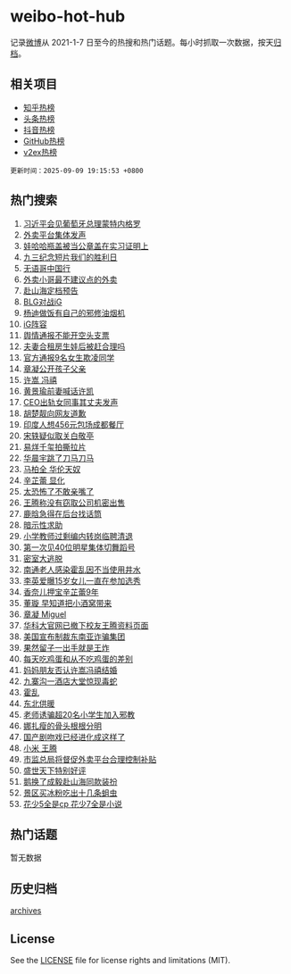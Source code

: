 # weibo-hot-hub

记录[微博](https://www.weibo.com)从 2021-1-7 日至今的热搜和热门话题。每小时抓取一次数据，按天[归档](archives)。

## 相关项目

- [知乎热榜](https://github.com/lonnyzhang423/zhihu-hot-hub)
- [头条热榜](https://github.com/lonnyzhang423/toutiao-hot-hub)
- [抖音热榜](https://github.com/lonnyzhang423/douyin-hot-hub)
- [GitHub热榜](https://github.com/lonnyzhang423/github-hot-hub)
- [v2ex热榜](https://github.com/lonnyzhang423/v2ex-hot-hub)


`更新时间：2025-09-09 19:15:53 +0800`

## 热门搜索

1. [习近平会见葡萄牙总理蒙特内格罗](https://m.weibo.cn/search?containerid=100103type%3D1%26t%3D10%26q%3D%23%E4%B9%A0%E8%BF%91%E5%B9%B3%E4%BC%9A%E8%A7%81%E8%91%A1%E8%90%84%E7%89%99%E6%80%BB%E7%90%86%E8%92%99%E7%89%B9%E5%86%85%E6%A0%BC%E7%BD%97%23&stream_entry_id=51&isnewpage=1&extparam=seat%3D1%26q%3D%2523%25E4%25B9%25A0%25E8%25BF%2591%25E5%25B9%25B3%25E4%25BC%259A%25E8%25A7%2581%25E8%2591%25A1%25E8%2590%2584%25E7%2589%2599%25E6%2580%25BB%25E7%2590%2586%25E8%2592%2599%25E7%2589%25B9%25E5%2586%2585%25E6%25A0%25BC%25E7%25BD%2597%2523%26filter_type%3Drealtimehot%26stream_entry_id%3D51%26pos%3D0%26dgr%3D0%26c_type%3D51%26cate%3D10103%26display_time%3D1757416551%26pre_seqid%3D175741655193002478081139)
1. [外卖平台集体发声](https://m.weibo.cn/search?containerid=100103type%3D1%26t%3D10%26q%3D%23%E5%A4%96%E5%8D%96%E5%B9%B3%E5%8F%B0%E9%9B%86%E4%BD%93%E5%8F%91%E5%A3%B0%23&stream_entry_id=31&isnewpage=1&extparam=seat%3D1%26filter_type%3Drealtimehot%26band_rank%3D1%26realpos%3D1%26lcate%3D5001%26cate%3D5001%26q%3D%2523%25E5%25A4%2596%25E5%258D%2596%25E5%25B9%25B3%25E5%258F%25B0%25E9%259B%2586%25E4%25BD%2593%25E5%258F%2591%25E5%25A3%25B0%2523%26stream_entry_id%3D31%26pos%3D0%26flag%3D2%26c_type%3D31%26dgr%3D0%26display_time%3D1757416551%26pre_seqid%3D175741655193002478081139)
1. [娃哈哈瓶盖被当公章盖在实习证明上](https://m.weibo.cn/search?containerid=100103type%3D1%26t%3D10%26q%3D%23%E5%A8%83%E5%93%88%E5%93%88%E7%93%B6%E7%9B%96%E8%A2%AB%E5%BD%93%E5%85%AC%E7%AB%A0%E7%9B%96%E5%9C%A8%E5%AE%9E%E4%B9%A0%E8%AF%81%E6%98%8E%E4%B8%8A%23&stream_entry_id=31&isnewpage=1&extparam=seat%3D1%26filter_type%3Drealtimehot%26band_rank%3D2%26realpos%3D2%26lcate%3D5001%26cate%3D5001%26q%3D%2523%25E5%25A8%2583%25E5%2593%2588%25E5%2593%2588%25E7%2593%25B6%25E7%259B%2596%25E8%25A2%25AB%25E5%25BD%2593%25E5%2585%25AC%25E7%25AB%25A0%25E7%259B%2596%25E5%259C%25A8%25E5%25AE%259E%25E4%25B9%25A0%25E8%25AF%2581%25E6%2598%258E%25E4%25B8%258A%2523%26stream_entry_id%3D31%26pos%3D1%26flag%3D1%26c_type%3D31%26dgr%3D0%26display_time%3D1757416551%26pre_seqid%3D175741655193002478081139)
1. [九三纪念短片我们的胜利日](https://m.weibo.cn/search?containerid=100103type%3D1%26t%3D10%26q%3D%23%E4%B9%9D%E4%B8%89%E7%BA%AA%E5%BF%B5%E7%9F%AD%E7%89%87%E6%88%91%E4%BB%AC%E7%9A%84%E8%83%9C%E5%88%A9%E6%97%A5%23&stream_entry_id=31&isnewpage=1&extparam=seat%3D1%26filter_type%3Drealtimehot%26band_rank%3D3%26realpos%3D3%26lcate%3D5001%26cate%3D5001%26q%3D%2523%25E4%25B9%259D%25E4%25B8%2589%25E7%25BA%25AA%25E5%25BF%25B5%25E7%259F%25AD%25E7%2589%2587%25E6%2588%2591%25E4%25BB%25AC%25E7%259A%2584%25E8%2583%259C%25E5%2588%25A9%25E6%2597%25A5%2523%26stream_entry_id%3D31%26pos%3D2%26flag%3D0%26c_type%3D31%26dgr%3D0%26display_time%3D1757416551%26pre_seqid%3D175741655193002478081139)
1. [无语哥中国行](https://m.weibo.cn/search?containerid=100103type%3D1%26t%3D10%26q%3D%23%E6%97%A0%E8%AF%AD%E5%93%A5%E4%B8%AD%E5%9B%BD%E8%A1%8C%23&stream_entry_id=31&isnewpage=1&extparam=seat%3D1%26filter_type%3Drealtimehot%26band_rank%3D4%26c_type%3D31%26lcate%3D5001%26cate%3D5001%26q%3D%2523%25E6%2597%25A0%25E8%25AF%25AD%25E5%2593%25A5%25E4%25B8%25AD%25E5%259B%25BD%25E8%25A1%258C%2523%26stream_entry_id%3D31%26pos%3D3%26is_ad_pos%3D1%26adid%3D300511%26dgr%3D0%26display_time%3D1757416551%26pre_seqid%3D175741655193002478081139)
1. [外卖小哥最不建议点的外卖](https://m.weibo.cn/search?containerid=100103type%3D1%26t%3D10%26q%3D%E5%A4%96%E5%8D%96%E5%B0%8F%E5%93%A5%E6%9C%80%E4%B8%8D%E5%BB%BA%E8%AE%AE%E7%82%B9%E7%9A%84%E5%A4%96%E5%8D%96&stream_entry_id=31&isnewpage=1&extparam=seat%3D1%26filter_type%3Drealtimehot%26band_rank%3D4%26realpos%3D4%26lcate%3D5001%26cate%3D5001%26q%3D%25E5%25A4%2596%25E5%258D%2596%25E5%25B0%258F%25E5%2593%25A5%25E6%259C%2580%25E4%25B8%258D%25E5%25BB%25BA%25E8%25AE%25AE%25E7%2582%25B9%25E7%259A%2584%25E5%25A4%2596%25E5%258D%2596%26stream_entry_id%3D31%26pos%3D4%26flag%3D0%26c_type%3D31%26dgr%3D0%26display_time%3D1757416551%26pre_seqid%3D175741655193002478081139)
1. [赴山海定档预告](https://m.weibo.cn/search?containerid=100103type%3D1%26t%3D10%26q%3D%23%E8%B5%B4%E5%B1%B1%E6%B5%B7%E5%AE%9A%E6%A1%A3%E9%A2%84%E5%91%8A%23&stream_entry_id=31&isnewpage=1&extparam=seat%3D1%26filter_type%3Drealtimehot%26band_rank%3D5%26realpos%3D5%26lcate%3D5001%26cate%3D5001%26q%3D%2523%25E8%25B5%25B4%25E5%25B1%25B1%25E6%25B5%25B7%25E5%25AE%259A%25E6%25A1%25A3%25E9%25A2%2584%25E5%2591%258A%2523%26stream_entry_id%3D31%26pos%3D5%26flag%3D16%26c_type%3D31%26dgr%3D0%26display_time%3D1757416551%26pre_seqid%3D175741655193002478081139)
1. [BLG对战iG](https://m.weibo.cn/search?containerid=100103type%3D1%26t%3D10%26q%3D%23BLG%E5%AF%B9%E6%88%98iG%23&stream_entry_id=31&isnewpage=1&extparam=seat%3D1%26filter_type%3Drealtimehot%26band_rank%3D6%26realpos%3D6%26lcate%3D5001%26cate%3D5001%26q%3D%2523BLG%25E5%25AF%25B9%25E6%2588%2598iG%2523%26stream_entry_id%3D31%26pos%3D6%26flag%3D1%26c_type%3D31%26dgr%3D0%26display_time%3D1757416551%26pre_seqid%3D175741655193002478081139)
1. [杨迪做饭有自己的邪修油烟机](https://m.weibo.cn/search?containerid=100103type%3D1%26t%3D10%26q%3D%23%E6%9D%A8%E8%BF%AA%E5%81%9A%E9%A5%AD%E6%9C%89%E8%87%AA%E5%B7%B1%E7%9A%84%E9%82%AA%E4%BF%AE%E6%B2%B9%E7%83%9F%E6%9C%BA%23&stream_entry_id=31&isnewpage=1&extparam=seat%3D1%26topic_ad%3D1%26filter_type%3Drealtimehot%26band_rank%3D7%26c_type%3D31%26lcate%3D5001%26cate%3D5001%26q%3D%2523%25E6%259D%25A8%25E8%25BF%25AA%25E5%2581%259A%25E9%25A5%25AD%25E6%259C%2589%25E8%2587%25AA%25E5%25B7%25B1%25E7%259A%2584%25E9%2582%25AA%25E4%25BF%25AE%25E6%25B2%25B9%25E7%2583%259F%25E6%259C%25BA%2523%26dgr%3D0%26pos%3D7%26is_ad_pos%3D1%26adid%3D299906%26stream_entry_id%3D31%26display_time%3D1757416551%26pre_seqid%3D175741655193002478081139)
1. [iG阵容](https://m.weibo.cn/search?containerid=100103type%3D1%26t%3D10%26q%3DiG%E9%98%B5%E5%AE%B9&stream_entry_id=31&isnewpage=1&extparam=seat%3D1%26filter_type%3Drealtimehot%26band_rank%3D7%26realpos%3D7%26lcate%3D5001%26cate%3D5001%26q%3DiG%25E9%2598%25B5%25E5%25AE%25B9%26stream_entry_id%3D31%26pos%3D8%26flag%3D1%26c_type%3D31%26dgr%3D0%26display_time%3D1757416551%26pre_seqid%3D175741655193002478081139)
1. [舆情通报不能开空头支票](https://m.weibo.cn/search?containerid=100103type%3D1%26t%3D10%26q%3D%23%E8%88%86%E6%83%85%E9%80%9A%E6%8A%A5%E4%B8%8D%E8%83%BD%E5%BC%80%E7%A9%BA%E5%A4%B4%E6%94%AF%E7%A5%A8%23&stream_entry_id=31&isnewpage=1&extparam=seat%3D1%26filter_type%3Drealtimehot%26band_rank%3D8%26realpos%3D8%26lcate%3D5001%26cate%3D5001%26q%3D%2523%25E8%2588%2586%25E6%2583%2585%25E9%2580%259A%25E6%258A%25A5%25E4%25B8%258D%25E8%2583%25BD%25E5%25BC%2580%25E7%25A9%25BA%25E5%25A4%25B4%25E6%2594%25AF%25E7%25A5%25A8%2523%26stream_entry_id%3D31%26pos%3D9%26flag%3D0%26c_type%3D31%26dgr%3D0%26display_time%3D1757416551%26pre_seqid%3D175741655193002478081139)
1. [夫妻合租房生娃后被赶合理吗](https://m.weibo.cn/search?containerid=100103type%3D1%26t%3D10%26q%3D%23%E5%A4%AB%E5%A6%BB%E5%90%88%E7%A7%9F%E6%88%BF%E7%94%9F%E5%A8%83%E5%90%8E%E8%A2%AB%E8%B5%B6%E5%90%88%E7%90%86%E5%90%97%23&stream_entry_id=31&isnewpage=1&extparam=seat%3D1%26filter_type%3Drealtimehot%26band_rank%3D9%26realpos%3D9%26lcate%3D5001%26cate%3D5001%26q%3D%2523%25E5%25A4%25AB%25E5%25A6%25BB%25E5%2590%2588%25E7%25A7%259F%25E6%2588%25BF%25E7%2594%259F%25E5%25A8%2583%25E5%2590%258E%25E8%25A2%25AB%25E8%25B5%25B6%25E5%2590%2588%25E7%2590%2586%25E5%2590%2597%2523%26stream_entry_id%3D31%26pos%3D10%26flag%3D0%26c_type%3D31%26dgr%3D0%26display_time%3D1757416551%26pre_seqid%3D175741655193002478081139)
1. [官方通报9名女生欺凌同学](https://m.weibo.cn/search?containerid=100103type%3D1%26t%3D10%26q%3D%23%E5%AE%98%E6%96%B9%E9%80%9A%E6%8A%A59%E5%90%8D%E5%A5%B3%E7%94%9F%E6%AC%BA%E5%87%8C%E5%90%8C%E5%AD%A6%23&stream_entry_id=31&isnewpage=1&extparam=seat%3D1%26filter_type%3Drealtimehot%26band_rank%3D10%26realpos%3D10%26lcate%3D5001%26cate%3D5001%26q%3D%2523%25E5%25AE%2598%25E6%2596%25B9%25E9%2580%259A%25E6%258A%25A59%25E5%2590%258D%25E5%25A5%25B3%25E7%2594%259F%25E6%25AC%25BA%25E5%2587%258C%25E5%2590%258C%25E5%25AD%25A6%2523%26stream_entry_id%3D31%26pos%3D11%26flag%3D1%26c_type%3D31%26dgr%3D0%26display_time%3D1757416551%26pre_seqid%3D175741655193002478081139)
1. [章凝公开孩子父亲](https://m.weibo.cn/search?containerid=100103type%3D1%26t%3D10%26q%3D%E7%AB%A0%E5%87%9D%E5%85%AC%E5%BC%80%E5%AD%A9%E5%AD%90%E7%88%B6%E4%BA%B2&stream_entry_id=31&isnewpage=1&extparam=seat%3D1%26filter_type%3Drealtimehot%26band_rank%3D11%26realpos%3D11%26lcate%3D5001%26cate%3D5001%26q%3D%25E7%25AB%25A0%25E5%2587%259D%25E5%2585%25AC%25E5%25BC%2580%25E5%25AD%25A9%25E5%25AD%2590%25E7%2588%25B6%25E4%25BA%25B2%26stream_entry_id%3D31%26pos%3D12%26flag%3D1%26c_type%3D31%26dgr%3D0%26display_time%3D1757416551%26pre_seqid%3D175741655193002478081139)
1. [许嵩 冯禧](https://m.weibo.cn/search?containerid=100103type%3D1%26t%3D10%26q%3D%E8%AE%B8%E5%B5%A9+%E5%86%AF%E7%A6%A7&stream_entry_id=31&isnewpage=1&extparam=seat%3D1%26filter_type%3Drealtimehot%26band_rank%3D12%26realpos%3D12%26lcate%3D5001%26cate%3D5001%26q%3D%25E8%25AE%25B8%25E5%25B5%25A9%2520%25E5%2586%25AF%25E7%25A6%25A7%26stream_entry_id%3D31%26pos%3D13%26flag%3D2%26c_type%3D31%26dgr%3D0%26display_time%3D1757416551%26pre_seqid%3D175741655193002478081139)
1. [黄景瑜前妻喊话许凯](https://m.weibo.cn/search?containerid=100103type%3D1%26t%3D10%26q%3D%23%E9%BB%84%E6%99%AF%E7%91%9C%E5%89%8D%E5%A6%BB%E5%96%8A%E8%AF%9D%E8%AE%B8%E5%87%AF%23&stream_entry_id=31&isnewpage=1&extparam=seat%3D1%26filter_type%3Drealtimehot%26band_rank%3D13%26realpos%3D13%26lcate%3D5001%26cate%3D5001%26q%3D%2523%25E9%25BB%2584%25E6%2599%25AF%25E7%2591%259C%25E5%2589%258D%25E5%25A6%25BB%25E5%2596%258A%25E8%25AF%259D%25E8%25AE%25B8%25E5%2587%25AF%2523%26stream_entry_id%3D31%26pos%3D14%26flag%3D2%26c_type%3D31%26dgr%3D0%26display_time%3D1757416551%26pre_seqid%3D175741655193002478081139)
1. [CEO出轨女同事其丈夫发声](https://m.weibo.cn/search?containerid=100103type%3D1%26t%3D10%26q%3D%23CEO%E5%87%BA%E8%BD%A8%E5%A5%B3%E5%90%8C%E4%BA%8B%E5%85%B6%E4%B8%88%E5%A4%AB%E5%8F%91%E5%A3%B0%23&stream_entry_id=31&isnewpage=1&extparam=seat%3D1%26filter_type%3Drealtimehot%26band_rank%3D14%26realpos%3D14%26lcate%3D5001%26cate%3D5001%26q%3D%2523CEO%25E5%2587%25BA%25E8%25BD%25A8%25E5%25A5%25B3%25E5%2590%258C%25E4%25BA%258B%25E5%2585%25B6%25E4%25B8%2588%25E5%25A4%25AB%25E5%258F%2591%25E5%25A3%25B0%2523%26stream_entry_id%3D31%26pos%3D15%26flag%3D1%26c_type%3D31%26dgr%3D0%26display_time%3D1757416551%26pre_seqid%3D175741655193002478081139)
1. [胡楚靓向网友道歉](https://m.weibo.cn/search?containerid=100103type%3D1%26t%3D10%26q%3D%23%E8%83%A1%E6%A5%9A%E9%9D%93%E5%90%91%E7%BD%91%E5%8F%8B%E9%81%93%E6%AD%89%23&stream_entry_id=31&isnewpage=1&extparam=seat%3D1%26filter_type%3Drealtimehot%26band_rank%3D15%26realpos%3D15%26lcate%3D5001%26cate%3D5001%26q%3D%2523%25E8%2583%25A1%25E6%25A5%259A%25E9%259D%2593%25E5%2590%2591%25E7%25BD%2591%25E5%258F%258B%25E9%2581%2593%25E6%25AD%2589%2523%26stream_entry_id%3D31%26pos%3D16%26flag%3D0%26c_type%3D31%26dgr%3D0%26display_time%3D1757416551%26pre_seqid%3D175741655193002478081139)
1. [印度人想456元包场成都餐厅](https://m.weibo.cn/search?containerid=100103type%3D1%26t%3D10%26q%3D%E5%8D%B0%E5%BA%A6%E4%BA%BA%E6%83%B3456%E5%85%83%E5%8C%85%E5%9C%BA%E6%88%90%E9%83%BD%E9%A4%90%E5%8E%85&stream_entry_id=31&isnewpage=1&extparam=seat%3D1%26filter_type%3Drealtimehot%26band_rank%3D16%26realpos%3D16%26lcate%3D5001%26cate%3D5001%26q%3D%25E5%258D%25B0%25E5%25BA%25A6%25E4%25BA%25BA%25E6%2583%25B3456%25E5%2585%2583%25E5%258C%2585%25E5%259C%25BA%25E6%2588%2590%25E9%2583%25BD%25E9%25A4%2590%25E5%258E%2585%26stream_entry_id%3D31%26pos%3D17%26flag%3D1%26c_type%3D31%26dgr%3D0%26display_time%3D1757416551%26pre_seqid%3D175741655193002478081139)
1. [宋轶疑似取关白敬亭](https://m.weibo.cn/search?containerid=100103type%3D1%26t%3D10%26q%3D%23%E5%AE%8B%E8%BD%B6%E7%96%91%E4%BC%BC%E5%8F%96%E5%85%B3%E7%99%BD%E6%95%AC%E4%BA%AD%23&stream_entry_id=31&isnewpage=1&extparam=seat%3D1%26filter_type%3Drealtimehot%26band_rank%3D17%26realpos%3D17%26lcate%3D5001%26cate%3D5001%26q%3D%2523%25E5%25AE%258B%25E8%25BD%25B6%25E7%2596%2591%25E4%25BC%25BC%25E5%258F%2596%25E5%2585%25B3%25E7%2599%25BD%25E6%2595%25AC%25E4%25BA%25AD%2523%26stream_entry_id%3D31%26pos%3D18%26flag%3D1%26c_type%3D31%26dgr%3D0%26display_time%3D1757416551%26pre_seqid%3D175741655193002478081139)
1. [易烊千玺拍撕拉片](https://m.weibo.cn/search?containerid=100103type%3D1%26t%3D10%26q%3D%23%E6%98%93%E7%83%8A%E5%8D%83%E7%8E%BA%E6%8B%8D%E6%92%95%E6%8B%89%E7%89%87%23&stream_entry_id=31&isnewpage=1&extparam=seat%3D1%26filter_type%3Drealtimehot%26band_rank%3D18%26realpos%3D18%26lcate%3D5001%26cate%3D5001%26q%3D%2523%25E6%2598%2593%25E7%2583%258A%25E5%258D%2583%25E7%258E%25BA%25E6%258B%258D%25E6%2592%2595%25E6%258B%2589%25E7%2589%2587%2523%26stream_entry_id%3D31%26pos%3D19%26flag%3D1%26c_type%3D31%26dgr%3D0%26display_time%3D1757416551%26pre_seqid%3D175741655193002478081139)
1. [华晨宇跳了刀马刀马](https://m.weibo.cn/search?containerid=100103type%3D1%26t%3D10%26q%3D%23%E5%8D%8E%E6%99%A8%E5%AE%87%E8%B7%B3%E4%BA%86%E5%88%80%E9%A9%AC%E5%88%80%E9%A9%AC%23&stream_entry_id=31&isnewpage=1&extparam=seat%3D1%26filter_type%3Drealtimehot%26band_rank%3D19%26realpos%3D19%26lcate%3D5001%26cate%3D5001%26q%3D%2523%25E5%258D%258E%25E6%2599%25A8%25E5%25AE%2587%25E8%25B7%25B3%25E4%25BA%2586%25E5%2588%2580%25E9%25A9%25AC%25E5%2588%2580%25E9%25A9%25AC%2523%26stream_entry_id%3D31%26pos%3D20%26flag%3D1%26c_type%3D31%26dgr%3D0%26display_time%3D1757416551%26pre_seqid%3D175741655193002478081139)
1. [马柏全 华伦天奴](https://m.weibo.cn/search?containerid=100103type%3D1%26t%3D10%26q%3D%E9%A9%AC%E6%9F%8F%E5%85%A8+%E5%8D%8E%E4%BC%A6%E5%A4%A9%E5%A5%B4&stream_entry_id=31&isnewpage=1&extparam=seat%3D1%26filter_type%3Drealtimehot%26band_rank%3D20%26realpos%3D20%26lcate%3D5001%26cate%3D5001%26q%3D%25E9%25A9%25AC%25E6%259F%258F%25E5%2585%25A8%2520%25E5%258D%258E%25E4%25BC%25A6%25E5%25A4%25A9%25E5%25A5%25B4%26stream_entry_id%3D31%26pos%3D21%26flag%3D1%26c_type%3D31%26dgr%3D0%26display_time%3D1757416551%26pre_seqid%3D175741655193002478081139)
1. [辛芷蕾 显化](https://m.weibo.cn/search?containerid=100103type%3D1%26t%3D10%26q%3D%E8%BE%9B%E8%8A%B7%E8%95%BE+%E6%98%BE%E5%8C%96&stream_entry_id=31&isnewpage=1&extparam=seat%3D1%26filter_type%3Drealtimehot%26band_rank%3D21%26realpos%3D21%26lcate%3D5001%26cate%3D5001%26q%3D%25E8%25BE%259B%25E8%258A%25B7%25E8%2595%25BE%2520%25E6%2598%25BE%25E5%258C%2596%26stream_entry_id%3D31%26pos%3D22%26flag%3D2%26c_type%3D31%26dgr%3D0%26display_time%3D1757416551%26pre_seqid%3D175741655193002478081139)
1. [太恐怖了不敢亲嘴了](https://m.weibo.cn/search?containerid=100103type%3D1%26t%3D10%26q%3D%E5%A4%AA%E6%81%90%E6%80%96%E4%BA%86%E4%B8%8D%E6%95%A2%E4%BA%B2%E5%98%B4%E4%BA%86&stream_entry_id=31&isnewpage=1&extparam=seat%3D1%26filter_type%3Drealtimehot%26band_rank%3D22%26realpos%3D22%26lcate%3D5001%26cate%3D5001%26q%3D%25E5%25A4%25AA%25E6%2581%2590%25E6%2580%2596%25E4%25BA%2586%25E4%25B8%258D%25E6%2595%25A2%25E4%25BA%25B2%25E5%2598%25B4%25E4%25BA%2586%26stream_entry_id%3D31%26pos%3D23%26flag%3D2%26c_type%3D31%26dgr%3D0%26display_time%3D1757416551%26pre_seqid%3D175741655193002478081139)
1. [王腾称没有窃取公司机密出售](https://m.weibo.cn/search?containerid=100103type%3D1%26t%3D10%26q%3D%23%E7%8E%8B%E8%85%BE%E7%A7%B0%E6%B2%A1%E6%9C%89%E7%AA%83%E5%8F%96%E5%85%AC%E5%8F%B8%E6%9C%BA%E5%AF%86%E5%87%BA%E5%94%AE%23&stream_entry_id=31&isnewpage=1&extparam=seat%3D1%26filter_type%3Drealtimehot%26band_rank%3D23%26realpos%3D23%26lcate%3D5001%26cate%3D5001%26q%3D%2523%25E7%258E%258B%25E8%2585%25BE%25E7%25A7%25B0%25E6%25B2%25A1%25E6%259C%2589%25E7%25AA%2583%25E5%258F%2596%25E5%2585%25AC%25E5%258F%25B8%25E6%259C%25BA%25E5%25AF%2586%25E5%2587%25BA%25E5%2594%25AE%2523%26stream_entry_id%3D31%26pos%3D24%26flag%3D0%26c_type%3D31%26dgr%3D0%26display_time%3D1757416551%26pre_seqid%3D175741655193002478081139)
1. [鹿晗急得在后台找话筒](https://m.weibo.cn/search?containerid=100103type%3D1%26t%3D10%26q%3D%23%E9%B9%BF%E6%99%97%E6%80%A5%E5%BE%97%E5%9C%A8%E5%90%8E%E5%8F%B0%E6%89%BE%E8%AF%9D%E7%AD%92%23&stream_entry_id=31&isnewpage=1&extparam=seat%3D1%26filter_type%3Drealtimehot%26band_rank%3D24%26realpos%3D24%26lcate%3D5001%26cate%3D5001%26q%3D%2523%25E9%25B9%25BF%25E6%2599%2597%25E6%2580%25A5%25E5%25BE%2597%25E5%259C%25A8%25E5%2590%258E%25E5%258F%25B0%25E6%2589%25BE%25E8%25AF%259D%25E7%25AD%2592%2523%26stream_entry_id%3D31%26pos%3D25%26flag%3D1%26c_type%3D31%26dgr%3D0%26display_time%3D1757416551%26pre_seqid%3D175741655193002478081139)
1. [暗示性求助](https://m.weibo.cn/search?containerid=100103type%3D1%26t%3D10%26q%3D%E6%9A%97%E7%A4%BA%E6%80%A7%E6%B1%82%E5%8A%A9&stream_entry_id=31&isnewpage=1&extparam=seat%3D1%26filter_type%3Drealtimehot%26band_rank%3D25%26realpos%3D25%26lcate%3D5001%26cate%3D5001%26q%3D%25E6%259A%2597%25E7%25A4%25BA%25E6%2580%25A7%25E6%25B1%2582%25E5%258A%25A9%26stream_entry_id%3D31%26pos%3D26%26flag%3D1%26c_type%3D31%26dgr%3D0%26display_time%3D1757416551%26pre_seqid%3D175741655193002478081139)
1. [小学教师过剩编内转岗临聘清退](https://m.weibo.cn/search?containerid=100103type%3D1%26t%3D10%26q%3D%23%E5%B0%8F%E5%AD%A6%E6%95%99%E5%B8%88%E8%BF%87%E5%89%A9%E7%BC%96%E5%86%85%E8%BD%AC%E5%B2%97%E4%B8%B4%E8%81%98%E6%B8%85%E9%80%80%23&stream_entry_id=31&isnewpage=1&extparam=seat%3D1%26filter_type%3Drealtimehot%26band_rank%3D26%26realpos%3D26%26lcate%3D5001%26cate%3D5001%26q%3D%2523%25E5%25B0%258F%25E5%25AD%25A6%25E6%2595%2599%25E5%25B8%2588%25E8%25BF%2587%25E5%2589%25A9%25E7%25BC%2596%25E5%2586%2585%25E8%25BD%25AC%25E5%25B2%2597%25E4%25B8%25B4%25E8%2581%2598%25E6%25B8%2585%25E9%2580%2580%2523%26stream_entry_id%3D31%26pos%3D27%26flag%3D1%26c_type%3D31%26dgr%3D0%26display_time%3D1757416551%26pre_seqid%3D175741655193002478081139)
1. [第一次见40位明星集体切舞蹈号](https://m.weibo.cn/search?containerid=100103type%3D1%26t%3D10%26q%3D%E7%AC%AC%E4%B8%80%E6%AC%A1%E8%A7%8140%E4%BD%8D%E6%98%8E%E6%98%9F%E9%9B%86%E4%BD%93%E5%88%87%E8%88%9E%E8%B9%88%E5%8F%B7&stream_entry_id=31&isnewpage=1&extparam=seat%3D1%26filter_type%3Drealtimehot%26band_rank%3D27%26realpos%3D27%26lcate%3D5001%26cate%3D5001%26q%3D%25E7%25AC%25AC%25E4%25B8%2580%25E6%25AC%25A1%25E8%25A7%258140%25E4%25BD%258D%25E6%2598%258E%25E6%2598%259F%25E9%259B%2586%25E4%25BD%2593%25E5%2588%2587%25E8%2588%259E%25E8%25B9%2588%25E5%258F%25B7%26stream_entry_id%3D31%26pos%3D28%26flag%3D1%26c_type%3D31%26dgr%3D0%26display_time%3D1757416551%26pre_seqid%3D175741655193002478081139)
1. [密室大逃脱](https://m.weibo.cn/search?containerid=100103type%3D1%26t%3D10%26q%3D%E5%AF%86%E5%AE%A4%E5%A4%A7%E9%80%83%E8%84%B1&stream_entry_id=31&isnewpage=1&extparam=seat%3D1%26filter_type%3Drealtimehot%26band_rank%3D28%26realpos%3D28%26lcate%3D5001%26cate%3D5001%26q%3D%25E5%25AF%2586%25E5%25AE%25A4%25E5%25A4%25A7%25E9%2580%2583%25E8%2584%25B1%26stream_entry_id%3D31%26pos%3D29%26flag%3D1%26c_type%3D31%26dgr%3D0%26display_time%3D1757416551%26pre_seqid%3D175741655193002478081139)
1. [南通老人感染霍乱因不当使用井水](https://m.weibo.cn/search?containerid=100103type%3D1%26t%3D10%26q%3D%23%E5%8D%97%E9%80%9A%E8%80%81%E4%BA%BA%E6%84%9F%E6%9F%93%E9%9C%8D%E4%B9%B1%E5%9B%A0%E4%B8%8D%E5%BD%93%E4%BD%BF%E7%94%A8%E4%BA%95%E6%B0%B4%23&stream_entry_id=31&isnewpage=1&extparam=seat%3D1%26filter_type%3Drealtimehot%26band_rank%3D29%26realpos%3D29%26lcate%3D5001%26cate%3D5001%26q%3D%2523%25E5%258D%2597%25E9%2580%259A%25E8%2580%2581%25E4%25BA%25BA%25E6%2584%259F%25E6%259F%2593%25E9%259C%258D%25E4%25B9%25B1%25E5%259B%25A0%25E4%25B8%258D%25E5%25BD%2593%25E4%25BD%25BF%25E7%2594%25A8%25E4%25BA%2595%25E6%25B0%25B4%2523%26stream_entry_id%3D31%26pos%3D30%26flag%3D0%26c_type%3D31%26dgr%3D0%26display_time%3D1757416551%26pre_seqid%3D175741655193002478081139)
1. [李英爱曝15岁女儿一直在参加选秀](https://m.weibo.cn/search?containerid=100103type%3D1%26t%3D10%26q%3D%23%E6%9D%8E%E8%8B%B1%E7%88%B1%E6%9B%9D15%E5%B2%81%E5%A5%B3%E5%84%BF%E4%B8%80%E7%9B%B4%E5%9C%A8%E5%8F%82%E5%8A%A0%E9%80%89%E7%A7%80%23&stream_entry_id=31&isnewpage=1&extparam=seat%3D1%26filter_type%3Drealtimehot%26band_rank%3D30%26realpos%3D30%26lcate%3D5001%26cate%3D5001%26q%3D%2523%25E6%259D%258E%25E8%258B%25B1%25E7%2588%25B1%25E6%259B%259D15%25E5%25B2%2581%25E5%25A5%25B3%25E5%2584%25BF%25E4%25B8%2580%25E7%259B%25B4%25E5%259C%25A8%25E5%258F%2582%25E5%258A%25A0%25E9%2580%2589%25E7%25A7%2580%2523%26stream_entry_id%3D31%26pos%3D31%26flag%3D1%26c_type%3D31%26dgr%3D0%26display_time%3D1757416551%26pre_seqid%3D175741655193002478081139)
1. [香奈儿押宝辛芷蕾9年](https://m.weibo.cn/search?containerid=100103type%3D1%26t%3D10%26q%3D%23%E9%A6%99%E5%A5%88%E5%84%BF%E6%8A%BC%E5%AE%9D%E8%BE%9B%E8%8A%B7%E8%95%BE9%E5%B9%B4%23&stream_entry_id=31&isnewpage=1&extparam=seat%3D1%26filter_type%3Drealtimehot%26band_rank%3D31%26realpos%3D31%26lcate%3D5001%26cate%3D5001%26q%3D%2523%25E9%25A6%2599%25E5%25A5%2588%25E5%2584%25BF%25E6%258A%25BC%25E5%25AE%259D%25E8%25BE%259B%25E8%258A%25B7%25E8%2595%25BE9%25E5%25B9%25B4%2523%26stream_entry_id%3D31%26pos%3D32%26flag%3D0%26c_type%3D31%26dgr%3D0%26display_time%3D1757416551%26pre_seqid%3D175741655193002478081139)
1. [董璇 早知道把小酒窝带来](https://m.weibo.cn/search?containerid=100103type%3D1%26t%3D10%26q%3D%E8%91%A3%E7%92%87+%E6%97%A9%E7%9F%A5%E9%81%93%E6%8A%8A%E5%B0%8F%E9%85%92%E7%AA%9D%E5%B8%A6%E6%9D%A5&stream_entry_id=31&isnewpage=1&extparam=seat%3D1%26filter_type%3Drealtimehot%26band_rank%3D32%26realpos%3D32%26lcate%3D5001%26cate%3D5001%26q%3D%25E8%2591%25A3%25E7%2592%2587%2520%25E6%2597%25A9%25E7%259F%25A5%25E9%2581%2593%25E6%258A%258A%25E5%25B0%258F%25E9%2585%2592%25E7%25AA%259D%25E5%25B8%25A6%25E6%259D%25A5%26stream_entry_id%3D31%26pos%3D33%26flag%3D1%26c_type%3D31%26dgr%3D0%26display_time%3D1757416551%26pre_seqid%3D175741655193002478081139)
1. [章凝 Miguel](https://m.weibo.cn/search?containerid=100103type%3D1%26t%3D10%26q%3D%E7%AB%A0%E5%87%9D+Miguel&stream_entry_id=31&isnewpage=1&extparam=seat%3D1%26filter_type%3Drealtimehot%26band_rank%3D33%26realpos%3D33%26lcate%3D5001%26cate%3D5001%26q%3D%25E7%25AB%25A0%25E5%2587%259D%2520Miguel%26stream_entry_id%3D31%26pos%3D34%26flag%3D1%26c_type%3D31%26dgr%3D0%26display_time%3D1757416551%26pre_seqid%3D175741655193002478081139)
1. [华科大官网已撤下校友王腾资料页面](https://m.weibo.cn/search?containerid=100103type%3D1%26t%3D10%26q%3D%23%E5%8D%8E%E7%A7%91%E5%A4%A7%E5%AE%98%E7%BD%91%E5%B7%B2%E6%92%A4%E4%B8%8B%E6%A0%A1%E5%8F%8B%E7%8E%8B%E8%85%BE%E8%B5%84%E6%96%99%E9%A1%B5%E9%9D%A2%23&stream_entry_id=31&isnewpage=1&extparam=seat%3D1%26filter_type%3Drealtimehot%26band_rank%3D34%26realpos%3D34%26lcate%3D5001%26cate%3D5001%26q%3D%2523%25E5%258D%258E%25E7%25A7%2591%25E5%25A4%25A7%25E5%25AE%2598%25E7%25BD%2591%25E5%25B7%25B2%25E6%2592%25A4%25E4%25B8%258B%25E6%25A0%25A1%25E5%258F%258B%25E7%258E%258B%25E8%2585%25BE%25E8%25B5%2584%25E6%2596%2599%25E9%25A1%25B5%25E9%259D%25A2%2523%26stream_entry_id%3D31%26pos%3D35%26flag%3D1%26c_type%3D31%26dgr%3D0%26display_time%3D1757416551%26pre_seqid%3D175741655193002478081139)
1. [美国宣布制裁东南亚诈骗集团](https://m.weibo.cn/search?containerid=100103type%3D1%26t%3D10%26q%3D%23%E7%BE%8E%E5%9B%BD%E5%AE%A3%E5%B8%83%E5%88%B6%E8%A3%81%E4%B8%9C%E5%8D%97%E4%BA%9A%E8%AF%88%E9%AA%97%E9%9B%86%E5%9B%A2%23&stream_entry_id=31&isnewpage=1&extparam=seat%3D1%26filter_type%3Drealtimehot%26band_rank%3D35%26realpos%3D35%26lcate%3D5001%26cate%3D5001%26q%3D%2523%25E7%25BE%258E%25E5%259B%25BD%25E5%25AE%25A3%25E5%25B8%2583%25E5%2588%25B6%25E8%25A3%2581%25E4%25B8%259C%25E5%258D%2597%25E4%25BA%259A%25E8%25AF%2588%25E9%25AA%2597%25E9%259B%2586%25E5%259B%25A2%2523%26stream_entry_id%3D31%26pos%3D36%26flag%3D1%26c_type%3D31%26dgr%3D0%26display_time%3D1757416551%26pre_seqid%3D175741655193002478081139)
1. [果然留子一出手就是王炸](https://m.weibo.cn/search?containerid=100103type%3D1%26t%3D10%26q%3D%E6%9E%9C%E7%84%B6%E7%95%99%E5%AD%90%E4%B8%80%E5%87%BA%E6%89%8B%E5%B0%B1%E6%98%AF%E7%8E%8B%E7%82%B8&stream_entry_id=31&isnewpage=1&extparam=seat%3D1%26filter_type%3Drealtimehot%26band_rank%3D36%26realpos%3D36%26lcate%3D5001%26cate%3D5001%26q%3D%25E6%259E%259C%25E7%2584%25B6%25E7%2595%2599%25E5%25AD%2590%25E4%25B8%2580%25E5%2587%25BA%25E6%2589%258B%25E5%25B0%25B1%25E6%2598%25AF%25E7%258E%258B%25E7%2582%25B8%26stream_entry_id%3D31%26pos%3D37%26flag%3D1%26c_type%3D31%26dgr%3D0%26display_time%3D1757416551%26pre_seqid%3D175741655193002478081139)
1. [每天吃鸡蛋和从不吃鸡蛋的差别](https://m.weibo.cn/search?containerid=100103type%3D1%26t%3D10%26q%3D%E6%AF%8F%E5%A4%A9%E5%90%83%E9%B8%A1%E8%9B%8B%E5%92%8C%E4%BB%8E%E4%B8%8D%E5%90%83%E9%B8%A1%E8%9B%8B%E7%9A%84%E5%B7%AE%E5%88%AB&stream_entry_id=31&isnewpage=1&extparam=seat%3D1%26filter_type%3Drealtimehot%26band_rank%3D37%26realpos%3D37%26lcate%3D5001%26cate%3D5001%26q%3D%25E6%25AF%258F%25E5%25A4%25A9%25E5%2590%2583%25E9%25B8%25A1%25E8%259B%258B%25E5%2592%258C%25E4%25BB%258E%25E4%25B8%258D%25E5%2590%2583%25E9%25B8%25A1%25E8%259B%258B%25E7%259A%2584%25E5%25B7%25AE%25E5%2588%25AB%26stream_entry_id%3D31%26pos%3D38%26flag%3D0%26c_type%3D31%26dgr%3D0%26display_time%3D1757416551%26pre_seqid%3D175741655193002478081139)
1. [妈妈朋友否认许嵩冯禧结婚](https://m.weibo.cn/search?containerid=100103type%3D1%26t%3D10%26q%3D%23%E5%A6%88%E5%A6%88%E6%9C%8B%E5%8F%8B%E5%90%A6%E8%AE%A4%E8%AE%B8%E5%B5%A9%E5%86%AF%E7%A6%A7%E7%BB%93%E5%A9%9A%23&stream_entry_id=31&isnewpage=1&extparam=seat%3D1%26filter_type%3Drealtimehot%26band_rank%3D38%26realpos%3D38%26lcate%3D5001%26cate%3D5001%26q%3D%2523%25E5%25A6%2588%25E5%25A6%2588%25E6%259C%258B%25E5%258F%258B%25E5%2590%25A6%25E8%25AE%25A4%25E8%25AE%25B8%25E5%25B5%25A9%25E5%2586%25AF%25E7%25A6%25A7%25E7%25BB%2593%25E5%25A9%259A%2523%26stream_entry_id%3D31%26pos%3D39%26flag%3D1%26c_type%3D31%26dgr%3D0%26display_time%3D1757416551%26pre_seqid%3D175741655193002478081139)
1. [九寨沟一酒店大堂惊现毒蛇](https://m.weibo.cn/search?containerid=100103type%3D1%26t%3D10%26q%3D%23%E4%B9%9D%E5%AF%A8%E6%B2%9F%E4%B8%80%E9%85%92%E5%BA%97%E5%A4%A7%E5%A0%82%E6%83%8A%E7%8E%B0%E6%AF%92%E8%9B%87%23&stream_entry_id=31&isnewpage=1&extparam=seat%3D1%26filter_type%3Drealtimehot%26band_rank%3D39%26realpos%3D39%26lcate%3D5001%26cate%3D5001%26q%3D%2523%25E4%25B9%259D%25E5%25AF%25A8%25E6%25B2%259F%25E4%25B8%2580%25E9%2585%2592%25E5%25BA%2597%25E5%25A4%25A7%25E5%25A0%2582%25E6%2583%258A%25E7%258E%25B0%25E6%25AF%2592%25E8%259B%2587%2523%26stream_entry_id%3D31%26pos%3D40%26flag%3D1%26c_type%3D31%26dgr%3D0%26display_time%3D1757416551%26pre_seqid%3D175741655193002478081139)
1. [霍乱](https://m.weibo.cn/search?containerid=100103type%3D1%26t%3D10%26q%3D%E9%9C%8D%E4%B9%B1&stream_entry_id=31&isnewpage=1&extparam=seat%3D1%26filter_type%3Drealtimehot%26band_rank%3D40%26realpos%3D40%26lcate%3D5001%26cate%3D5001%26q%3D%25E9%259C%258D%25E4%25B9%25B1%26stream_entry_id%3D31%26pos%3D41%26flag%3D0%26c_type%3D31%26dgr%3D0%26display_time%3D1757416551%26pre_seqid%3D175741655193002478081139)
1. [东北供暖](https://m.weibo.cn/search?containerid=100103type%3D1%26t%3D10%26q%3D%23%E4%B8%9C%E5%8C%97%E4%BE%9B%E6%9A%96%23&stream_entry_id=31&isnewpage=1&extparam=seat%3D1%26filter_type%3Drealtimehot%26band_rank%3D41%26realpos%3D41%26lcate%3D5001%26cate%3D5001%26q%3D%2523%25E4%25B8%259C%25E5%258C%2597%25E4%25BE%259B%25E6%259A%2596%2523%26stream_entry_id%3D31%26pos%3D42%26flag%3D1%26c_type%3D31%26dgr%3D0%26display_time%3D1757416551%26pre_seqid%3D175741655193002478081139)
1. [老师诱骗超20名小学生加入邪教](https://m.weibo.cn/search?containerid=100103type%3D1%26t%3D10%26q%3D%23%E8%80%81%E5%B8%88%E8%AF%B1%E9%AA%97%E8%B6%8520%E5%90%8D%E5%B0%8F%E5%AD%A6%E7%94%9F%E5%8A%A0%E5%85%A5%E9%82%AA%E6%95%99%23&stream_entry_id=31&isnewpage=1&extparam=seat%3D1%26filter_type%3Drealtimehot%26band_rank%3D42%26realpos%3D42%26lcate%3D5001%26cate%3D5001%26q%3D%2523%25E8%2580%2581%25E5%25B8%2588%25E8%25AF%25B1%25E9%25AA%2597%25E8%25B6%258520%25E5%2590%258D%25E5%25B0%258F%25E5%25AD%25A6%25E7%2594%259F%25E5%258A%25A0%25E5%2585%25A5%25E9%2582%25AA%25E6%2595%2599%2523%26stream_entry_id%3D31%26pos%3D43%26flag%3D1%26c_type%3D31%26dgr%3D0%26display_time%3D1757416551%26pre_seqid%3D175741655193002478081139)
1. [娜扎瘦的骨头根根分明](https://m.weibo.cn/search?containerid=100103type%3D1%26t%3D10%26q%3D%23%E5%A8%9C%E6%89%8E%E7%98%A6%E7%9A%84%E9%AA%A8%E5%A4%B4%E6%A0%B9%E6%A0%B9%E5%88%86%E6%98%8E%23&stream_entry_id=31&isnewpage=1&extparam=seat%3D1%26filter_type%3Drealtimehot%26band_rank%3D43%26realpos%3D43%26lcate%3D5001%26cate%3D5001%26q%3D%2523%25E5%25A8%259C%25E6%2589%258E%25E7%2598%25A6%25E7%259A%2584%25E9%25AA%25A8%25E5%25A4%25B4%25E6%25A0%25B9%25E6%25A0%25B9%25E5%2588%2586%25E6%2598%258E%2523%26stream_entry_id%3D31%26pos%3D44%26flag%3D1%26c_type%3D31%26dgr%3D0%26display_time%3D1757416551%26pre_seqid%3D175741655193002478081139)
1. [国产剧吻戏已经进化成这样了](https://m.weibo.cn/search?containerid=100103type%3D1%26t%3D10%26q%3D%E5%9B%BD%E4%BA%A7%E5%89%A7%E5%90%BB%E6%88%8F%E5%B7%B2%E7%BB%8F%E8%BF%9B%E5%8C%96%E6%88%90%E8%BF%99%E6%A0%B7%E4%BA%86&stream_entry_id=31&isnewpage=1&extparam=seat%3D1%26filter_type%3Drealtimehot%26band_rank%3D44%26realpos%3D44%26lcate%3D5001%26cate%3D5001%26q%3D%25E5%259B%25BD%25E4%25BA%25A7%25E5%2589%25A7%25E5%2590%25BB%25E6%2588%258F%25E5%25B7%25B2%25E7%25BB%258F%25E8%25BF%259B%25E5%258C%2596%25E6%2588%2590%25E8%25BF%2599%25E6%25A0%25B7%25E4%25BA%2586%26stream_entry_id%3D31%26pos%3D45%26flag%3D0%26c_type%3D31%26dgr%3D0%26display_time%3D1757416551%26pre_seqid%3D175741655193002478081139)
1. [小米 王腾](https://m.weibo.cn/search?containerid=100103type%3D1%26t%3D10%26q%3D%E5%B0%8F%E7%B1%B3+%E7%8E%8B%E8%85%BE&stream_entry_id=31&isnewpage=1&extparam=seat%3D1%26filter_type%3Drealtimehot%26band_rank%3D45%26realpos%3D45%26lcate%3D5001%26cate%3D5001%26q%3D%25E5%25B0%258F%25E7%25B1%25B3%2520%25E7%258E%258B%25E8%2585%25BE%26stream_entry_id%3D31%26pos%3D46%26flag%3D0%26c_type%3D31%26dgr%3D0%26display_time%3D1757416551%26pre_seqid%3D175741655193002478081139)
1. [市监总局将督促外卖平台合理控制补贴](https://m.weibo.cn/search?containerid=100103type%3D1%26t%3D10%26q%3D%23%E5%B8%82%E7%9B%91%E6%80%BB%E5%B1%80%E5%B0%86%E7%9D%A3%E4%BF%83%E5%A4%96%E5%8D%96%E5%B9%B3%E5%8F%B0%E5%90%88%E7%90%86%E6%8E%A7%E5%88%B6%E8%A1%A5%E8%B4%B4%23&stream_entry_id=31&isnewpage=1&extparam=seat%3D1%26filter_type%3Drealtimehot%26band_rank%3D46%26realpos%3D46%26lcate%3D5001%26cate%3D5001%26q%3D%2523%25E5%25B8%2582%25E7%259B%2591%25E6%2580%25BB%25E5%25B1%2580%25E5%25B0%2586%25E7%259D%25A3%25E4%25BF%2583%25E5%25A4%2596%25E5%258D%2596%25E5%25B9%25B3%25E5%258F%25B0%25E5%2590%2588%25E7%2590%2586%25E6%258E%25A7%25E5%2588%25B6%25E8%25A1%25A5%25E8%25B4%25B4%2523%26stream_entry_id%3D31%26pos%3D47%26flag%3D0%26c_type%3D31%26dgr%3D0%26display_time%3D1757416551%26pre_seqid%3D175741655193002478081139)
1. [盛世天下特别好评](https://m.weibo.cn/search?containerid=100103type%3D1%26t%3D10%26q%3D%23%E7%9B%9B%E4%B8%96%E5%A4%A9%E4%B8%8B%E7%89%B9%E5%88%AB%E5%A5%BD%E8%AF%84%23&stream_entry_id=31&isnewpage=1&extparam=seat%3D1%26filter_type%3Drealtimehot%26band_rank%3D47%26realpos%3D47%26lcate%3D5001%26cate%3D5001%26q%3D%2523%25E7%259B%259B%25E4%25B8%2596%25E5%25A4%25A9%25E4%25B8%258B%25E7%2589%25B9%25E5%2588%25AB%25E5%25A5%25BD%25E8%25AF%2584%2523%26stream_entry_id%3D31%26pos%3D48%26flag%3D1%26c_type%3D31%26dgr%3D0%26display_time%3D1757416551%26pre_seqid%3D175741655193002478081139)
1. [鹅换了成毅赴山海同款装扮](https://m.weibo.cn/search?containerid=100103type%3D1%26t%3D10%26q%3D%23%E9%B9%85%E6%8D%A2%E4%BA%86%E6%88%90%E6%AF%85%E8%B5%B4%E5%B1%B1%E6%B5%B7%E5%90%8C%E6%AC%BE%E8%A3%85%E6%89%AE%23&stream_entry_id=31&isnewpage=1&extparam=seat%3D1%26filter_type%3Drealtimehot%26band_rank%3D48%26realpos%3D48%26lcate%3D5001%26cate%3D5001%26q%3D%2523%25E9%25B9%2585%25E6%258D%25A2%25E4%25BA%2586%25E6%2588%2590%25E6%25AF%2585%25E8%25B5%25B4%25E5%25B1%25B1%25E6%25B5%25B7%25E5%2590%258C%25E6%25AC%25BE%25E8%25A3%2585%25E6%2589%25AE%2523%26stream_entry_id%3D31%26pos%3D49%26flag%3D1%26c_type%3D31%26dgr%3D0%26display_time%3D1757416551%26pre_seqid%3D175741655193002478081139)
1. [景区买冰粉吃出十几条蛆虫](https://m.weibo.cn/search?containerid=100103type%3D1%26t%3D10%26q%3D%23%E6%99%AF%E5%8C%BA%E4%B9%B0%E5%86%B0%E7%B2%89%E5%90%83%E5%87%BA%E5%8D%81%E5%87%A0%E6%9D%A1%E8%9B%86%E8%99%AB%23&stream_entry_id=31&isnewpage=1&extparam=seat%3D1%26filter_type%3Drealtimehot%26band_rank%3D49%26realpos%3D49%26lcate%3D5001%26cate%3D5001%26q%3D%2523%25E6%2599%25AF%25E5%258C%25BA%25E4%25B9%25B0%25E5%2586%25B0%25E7%25B2%2589%25E5%2590%2583%25E5%2587%25BA%25E5%258D%2581%25E5%2587%25A0%25E6%259D%25A1%25E8%259B%2586%25E8%2599%25AB%2523%26stream_entry_id%3D31%26pos%3D50%26flag%3D1%26c_type%3D31%26dgr%3D0%26display_time%3D1757416551%26pre_seqid%3D175741655193002478081139)
1. [花少5全是cp 花少7全是小说](https://m.weibo.cn/search?containerid=100103type%3D1%26t%3D10%26q%3D%E8%8A%B1%E5%B0%915%E5%85%A8%E6%98%AFcp+%E8%8A%B1%E5%B0%917%E5%85%A8%E6%98%AF%E5%B0%8F%E8%AF%B4&stream_entry_id=31&isnewpage=1&extparam=seat%3D1%26filter_type%3Drealtimehot%26band_rank%3D50%26realpos%3D50%26lcate%3D5001%26cate%3D5001%26q%3D%25E8%258A%25B1%25E5%25B0%25915%25E5%2585%25A8%25E6%2598%25AFcp%2520%25E8%258A%25B1%25E5%25B0%25917%25E5%2585%25A8%25E6%2598%25AF%25E5%25B0%258F%25E8%25AF%25B4%26stream_entry_id%3D31%26pos%3D51%26flag%3D0%26c_type%3D31%26dgr%3D0%26display_time%3D1757416551%26pre_seqid%3D175741655193002478081139)

## 热门话题

暂无数据

## 历史归档

[archives](archives)

## License

See the [LICENSE](LICENSE) file for license rights and limitations (MIT).
